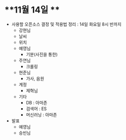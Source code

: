 # **11월 14일 **

- 사용할 오픈소스 결정 및 적용법 정리 : 14일 화요일 8시 반까지
  -  강현님
    - 날씨 
    - 위치
  - 예영님
    - 기분(사진을 통한)
  - 주연님
    - 크롤링
  - 현준님
    - 가사, 음원
  - 계정
    - 제혁님
  - 기타
    - DB : 아마존
    - 검색어 : ES
    - 머신러닝 : 아마존
- 발표
  - 예영님
  - 승빈님